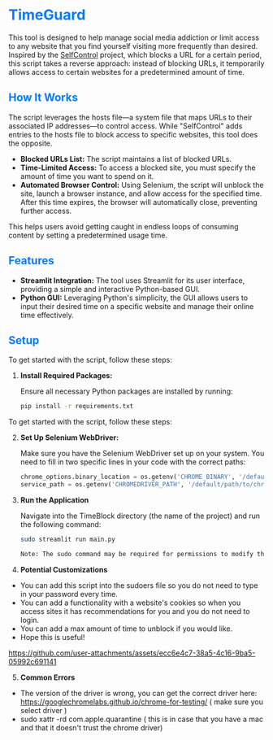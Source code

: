 # <span style="color:#007BFF;">TimeGuard</span>

This tool is designed to help manage social media addiction or limit access to any website that you find yourself visiting more frequently than desired. Inspired by the [SelfControl](https://selfcontrolapp.com) project, which blocks a URL for a certain period, this script takes a reverse approach: instead of blocking URLs, it temporarily allows access to certain websites for a predetermined amount of time.

## <span style="color:#007BFF;">How It Works</span>

The script leverages the hosts file—a system file that maps URLs to their associated IP addresses—to control access. While "SelfControl" adds entries to the hosts file to block access to specific websites, this tool does the opposite.

- **Blocked URLs List:** The script maintains a list of blocked URLs.
- **Time-Limited Access:** To access a blocked site, you must specify the amount of time you want to spend on it.
- **Automated Browser Control:** Using Selenium, the script will unblock the site, launch a browser instance, and allow access for the specified time. After this time expires, the browser will automatically close, preventing further access.

This helps users avoid getting caught in endless loops of consuming content by setting a predetermined usage time.

## <span style="color:#007BFF;">Features</span>

- **Streamlit Integration:** The tool uses Streamlit for its user interface, providing a simple and interactive Python-based GUI.
- **Python GUI:** Leveraging Python's simplicity, the GUI allows users to input their desired time on a specific website and manage their online time effectively.

## <span style="color:#007BFF;">Setup</span>

To get started with the script, follow these steps:

1. **Install Required Packages:**

   Ensure all necessary Python packages are installed by running:

   ```bash
   pip install -r requirements.txt

To get started with the script, follow these steps:

2. **Set Up Selenium WebDriver:**

   Make sure you have the Selenium WebDriver set up on your system. You need to fill in two specific lines in your code with the correct paths:

   ```python
   chrome_options.binary_location = os.getenv('CHROME_BINARY', '/default/path/to/chrome')
   service_path = os.getenv('CHROMEDRIVER_PATH', '/default/path/to/chromedriver')

3. **Run the Application**

   Navigate into the TimeBlock directory (the name of the project) and run the following command:

   ```bash
   sudo streamlit run main.py

   Note: The sudo command may be required for permissions to modify the hosts file, which is essential for the tool's functionality.

4. **Potential Customizations**
- You can add this script into the sudoers file so you do not need to type in your password every time.
- You can add a functionality with a website's cookies so when you access sites it has recommendations for you and you do not need to login.
- You can add a max amount of time to unblock if you would like. 
-  Hope this is useful!



https://github.com/user-attachments/assets/ecc6e4c7-38a5-4c16-9ba5-05992c691141

5. **Common Errors**
- The version of the driver is wrong, you can get the correct driver here: https://googlechromelabs.github.io/chrome-for-testing/ ( make sure you select driver )
- sudo xattr -rd com.apple.quarantine ( this is in case that you have a mac and that it doesn't trust the chrome driver)
